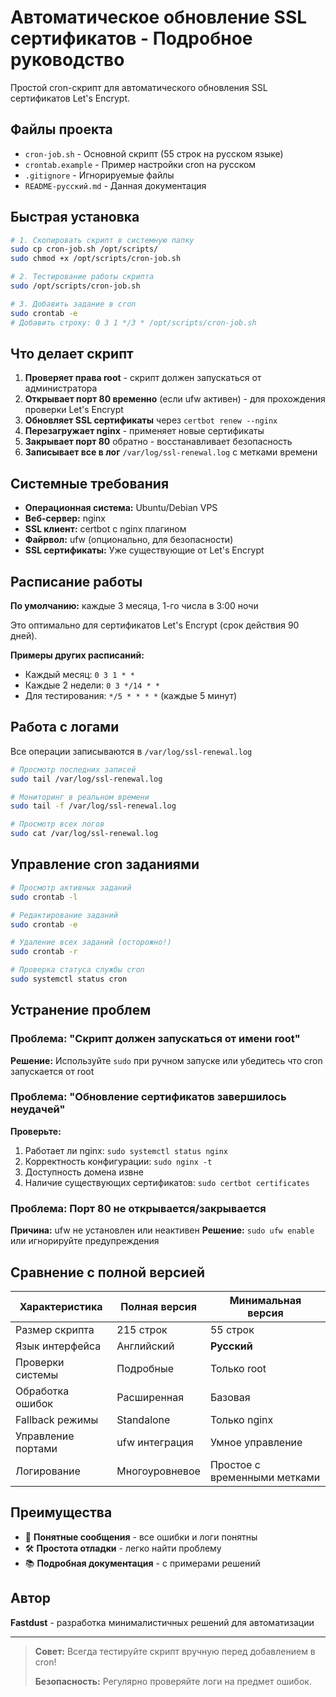 # Автоматическое обновление SSL сертификатов - Подробное руководство

Простой cron-скрипт для автоматического обновления SSL сертификатов Let's Encrypt.

## Файлы проекта

- `cron-job.sh` - Основной скрипт (55 строк на русском языке)
- `crontab.example` - Пример настройки cron на русском  
- `.gitignore` - Игнорируемые файлы
- `README-русский.md` - Данная документация

## Быстрая установка

```bash
# 1. Скопировать скрипт в системную папку
sudo cp cron-job.sh /opt/scripts/
sudo chmod +x /opt/scripts/cron-job.sh

# 2. Тестирование работы скрипта
sudo /opt/scripts/cron-job.sh

# 3. Добавить задание в cron
sudo crontab -e
# Добавить строку: 0 3 1 */3 * /opt/scripts/cron-job.sh
```

## Что делает скрипт

1. **Проверяет права root** - скрипт должен запускаться от администратора
2. **Открывает порт 80 временно** (если ufw активен) - для прохождения проверки Let's Encrypt
3. **Обновляет SSL сертификаты** через `certbot renew --nginx` 
4. **Перезагружает nginx** - применяет новые сертификаты
5. **Закрывает порт 80** обратно - восстанавливает безопасность
6. **Записывает все в лог** `/var/log/ssl-renewal.log` с метками времени

## Системные требования

- **Операционная система:** Ubuntu/Debian VPS
- **Веб-сервер:** nginx 
- **SSL клиент:** certbot с nginx плагином
- **Файрвол:** ufw (опционально, для безопасности)
- **SSL сертификаты:** Уже существующие от Let's Encrypt

## Расписание работы

**По умолчанию:** каждые 3 месяца, 1-го числа в 3:00 ночи

Это оптимально для сертификатов Let's Encrypt (срок действия 90 дней).

**Примеры других расписаний:**
- Каждый месяц: `0 3 1 * *`
- Каждые 2 недели: `0 3 */14 * *`
- Для тестирования: `*/5 * * * *` (каждые 5 минут)

## Работа с логами

Все операции записываются в `/var/log/ssl-renewal.log`

```bash
# Просмотр последних записей
sudo tail /var/log/ssl-renewal.log

# Мониторинг в реальном времени
sudo tail -f /var/log/ssl-renewal.log

# Просмотр всех логов
sudo cat /var/log/ssl-renewal.log
```

## Управление cron заданиями

```bash
# Просмотр активных заданий
sudo crontab -l

# Редактирование заданий
sudo crontab -e

# Удаление всех заданий (осторожно!)
sudo crontab -r

# Проверка статуса службы cron
sudo systemctl status cron
```

## Устранение проблем

### Проблема: "Скрипт должен запускаться от имени root"
**Решение:** Используйте `sudo` при ручном запуске или убедитесь что cron запускается от root

### Проблема: "Обновление сертификатов завершилось неудачей"
**Проверьте:**
1. Работает ли nginx: `sudo systemctl status nginx`
2. Корректность конфигурации: `sudo nginx -t`
3. Доступность домена извне
4. Наличие существующих сертификатов: `sudo certbot certificates`

### Проблема: Порт 80 не открывается/закрывается
**Причина:** ufw не установлен или неактивен
**Решение:** `sudo ufw enable` или игнорируйте предупреждения

## Сравнение с полной версией

| Характеристика | Полная версия | Минимальная версия |
|----------------|---------------|-------------------|
| Размер скрипта | 215 строк | 55 строк |
| Язык интерфейса | Английский | **Русский** |
| Проверки системы | Подробные | Только root |
| Обработка ошибок | Расширенная | Базовая |
| Fallback режимы | Standalone | Только nginx |
| Управление портами | ufw интеграция | Умное управление |
| Логирование | Многоуровневое | Простое с временными метками |

## Преимущества

- 📝 **Понятные сообщения** - все ошибки и логи понятны
- 🛠️ **Простота отладки** - легко найти проблему
- 📚 **Подробная документация** - с примерами решений

## Автор

**Fastdust** - разработка минималистичных решений для автоматизации

---

> **Совет:** Всегда тестируйте скрипт вручную перед добавлением в cron!
> 
> **Безопасность:** Регулярно проверяйте логи на предмет ошибок.
